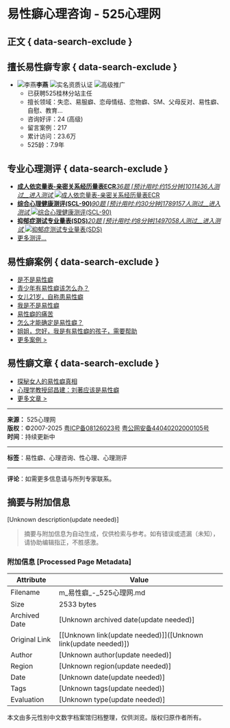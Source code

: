 # 易性癖心理咨询 - 525心理网

## 正文 { data-search-exclude }


## 擅长易性癖专家 { data-search-exclude }

- ![李燕](https://img.psy525.cn/upload/avatar/20190417/248e8a42cae64a788380f1fb99e3c4a2.jpg!200)**李燕** ![实名资质认证](/res/images/common/rz1.gif) ![高级推广](/res/images/common/icon4.gif)
  - 已获聘525桂林分站主任
  - 擅长领域：失恋、易服癖、恋母情结、恋物癖、SM、父母反对、易性癖、自慰、教育...
  - 咨询好评：24 (高级)
  - 留言案例：217
  - 累计访问：23.6万
  - 525龄：7.9年

## 专业心理测评 { data-search-exclude }

- [**成人依恋量表-亲密关系经历量表ECR**_36题  \[预计用时:约15分钟\]_1011436人测过__进入测试__ ![成人依恋量表-亲密关系经历量表ECR](https://img.psy525.cn/upload/2017/12/19/e442497954374b658de9d9031b516368.jpg!120fixed)](/ceshi/84333.html)
- [**综合心理健康测评(SCL-90)**_90题  \[预计用时:约30分钟\]_1789157人测过__进入测试__ ![综合心理健康测评(SCL-90)](https://img.psy525.cn/upload/2023/08/21/10e694049d684b3fb573848607012679.jpg!120fixed)](/ceshi/84307.html)
- [**抑郁症测试专业量表(SDS)**_20题  \[预计用时:约8分钟\]_1497058人测过__进入测试__ ![抑郁症测试专业量表(SDS)](https://img.psy525.cn/upload/2022/12/14/4483095a20b74e51a6c7b65da0bed377.jpg!120fixed)](/ceshi/84290.html)
- [更多测评...](/ceshi/index.html)

## 易性癖案例 { data-search-exclude }

- [是不是易性癖](/case/15050-1317332.html)
- [青少年有易性癖该怎么办？](/case/2560-2305111.html)
- [女儿21岁，自称患易性癖](/case/9557-2249867.html)
- [我是不是易性癖](/case/14857-1207002.html)
- [易性癖的痛苦](/case/6772-507706.html)
- [怎么才能确定是易性癖？](/case/7319-460687.html)
- [姐姐，您好，我是有易性癖的孩子，需要帮助](/case/7130-424823.html)
- [更多案例 >](/specialty/yixingzuo/case.html)

## 易性癖文章 { data-search-exclude }

- [探秘女人的易性癖真相](/art/11264.html)
- [心理学教授邱昌建：刘著应该是易性癖](/art/4553.html)
- [更多文章 >](/specialty/yixingzuo/special.html)

---

**来源：** 525心理网  
**版权**：©2007-2025  [粤ICP备08126023号](https://beian.miit.gov.cn)   [粤公网安备44040202000105号](http://www.beian.gov.cn/portal/registerSystemInfo?recordcode=44040202000105)  
**时间**：持续更新中

---

**标签**：易性癖、心理咨询、性心理、心理测评

---

**评论**：如需更多信息请与所列专家联系。
<!-- tcd_original_link https://m.psy525.cn/specialty/yixingzuo.html -->


## 摘要与附加信息

<!-- tcd_abstract -->
[Unknown description(update needed)]
<!-- tcd_abstract_end -->

> 摘要与附加信息为自动生成，仅供检索与参考。如有错误或遗漏（未知），请协助编辑指正，不胜感激。

### 附加信息 [Processed Page Metadata]

| Attribute       | Value                                  |
|-----------------|----------------------------------------|
| Filename        | m_易性癖_-_525心理网.md                             |
| Size            | 2533 bytes                           |
| Archived Date   | [Unknown archived date(update needed)]                             |
| Original Link   | [[Unknown link(update needed)]]([Unknown link(update needed)])                       |
| Author          | [Unknown author(update needed)]                               |
| Region          | [Unknown region(update needed)]                               |
| Date            | [Unknown date(update needed)]                                 |
| Tags            | [Unknown tags(update needed)]                                 |
| Evaluation            | [Unknown type(update needed)]                                 |
<!-- tcd_table_end -->

本文由多元性别中文数字档案馆归档整理，仅供浏览。版权归原作者所有。
